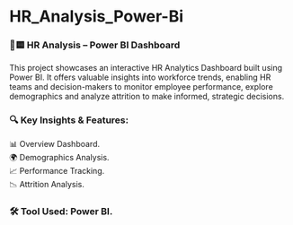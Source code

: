 # HR_Analysis_Power-Bi

### 🏢🟨 HR Analysis – Power BI Dashboard
This project showcases an interactive HR Analytics Dashboard built using Power BI. It offers valuable insights into workforce trends, enabling HR teams and decision-makers to monitor employee performance, explore demographics and analyze attrition to make informed, strategic decisions.

### 🔍 Key Insights & Features:
📊 Overview Dashboard.    
🌍 Demographics Analysis.  
📈 Performance Tracking.  
📉 Attrition Analysis.  

### 🛠 Tool Used: Power BI.
